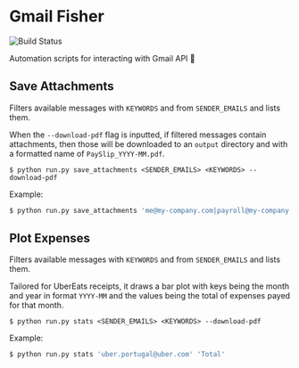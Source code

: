 # Gmail Fisher

![Build Status](https://api.travis-ci.com/Vnepomuceno/py-gmail-fisher.svg?branch=master)

Automation scripts for interacting with Gmail API 🎣

## Save Attachments

Filters available messages with `KEYWORDS` and from `SENDER_EMAILS` and lists them.

When the `--download-pdf` flag is inputted, if filtered messages contain attachments, then those will be downloaded
to an `output` directory and with a formatted name of `PaySlip_YYYY-MM.pdf`.

```
$ python run.py save_attachments <SENDER_EMAILS> <KEYWORDS> --download-pdf
```

Example:
```bash
$ python run.py save_attachments 'me@my-company.com|payroll@my-company.com' 'payslip' --download-pdf
```

## Plot Expenses

Filters available messages with `KEYWORDS` and from `SENDER_EMAILS` and lists them.

Tailored for UberEats receipts, it draws a bar plot with keys being the month and year in format `YYYY-MM` and
the values being the total of expenses payed for that month.

```
$ python run.py stats <SENDER_EMAILS> <KEYWORDS> --download-pdf
```

Example:
```bash
$ python run.py stats 'uber.portugal@uber.com' 'Total'
```